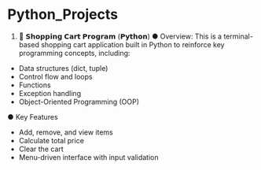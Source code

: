 # Python_Projects
1. 🛒 𝗦𝗵𝗼𝗽𝗽𝗶𝗻𝗴 𝗖𝗮𝗿𝘁 𝗣𝗿𝗼𝗴𝗿𝗮𝗺 (𝗣𝘆𝘁𝗵𝗼𝗻) 
● Overview:
This is a terminal-based shopping cart application built in Python to reinforce key programming concepts, including:
 - Data structures (dict, tuple)
 - Control flow and loops
 - Functions
 - Exception handling
 - Object-Oriented Programming (OOP)

● Key Features
 - Add, remove, and view items
 - Calculate total price
 - Clear the cart
 - Menu-driven interface with input validation

